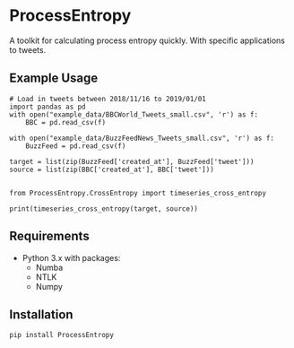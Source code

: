 # ProcessEntropy

A toolkit for calculating process entropy quickly. With specific applications to tweets.


## Example Usage

```
# Load in tweets between 2018/11/16 to 2019/01/01
import pandas as pd
with open("example_data/BBCWorld_Tweets_small.csv", 'r') as f:
    BBC = pd.read_csv(f)
    
with open("example_data/BuzzFeedNews_Tweets_small.csv", 'r') as f:
    BuzzFeed = pd.read_csv(f)

target = list(zip(BuzzFeed['created_at'], BuzzFeed['tweet']))
source = list(zip(BBC['created_at'], BBC['tweet']))


from ProcessEntropy.CrossEntropy import timeseries_cross_entropy

print(timeseries_cross_entropy(target, source))

```

## Requirements

- Python 3.x with packages:
	- Numba
	- NTLK
	- Numpy


## Installation

```
pip install ProcessEntropy
```
